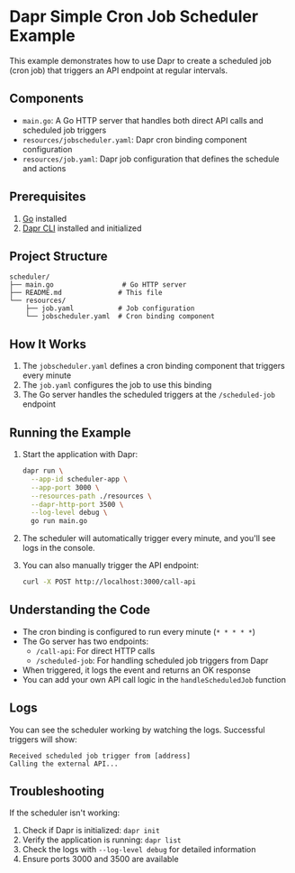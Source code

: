 # Dapr Simple Cron Job Scheduler Example

This example demonstrates how to use Dapr to create a scheduled job (cron job) that triggers an API endpoint at regular intervals.

## Components

- `main.go`: A Go HTTP server that handles both direct API calls and scheduled job triggers
- `resources/jobscheduler.yaml`: Dapr cron binding component configuration
- `resources/job.yaml`: Dapr job configuration that defines the schedule and actions

## Prerequisites

1. [Go](https://golang.org/doc/install) installed
2. [Dapr CLI](https://docs.dapr.io/getting-started/install-dapr-cli/) installed and initialized

## Project Structure

```
scheduler/
├── main.go                 # Go HTTP server
├── README.md              # This file
└── resources/
    ├── job.yaml           # Job configuration
    └── jobscheduler.yaml  # Cron binding component
```

## How It Works

1. The `jobscheduler.yaml` defines a cron binding component that triggers every minute
2. The `job.yaml` configures the job to use this binding
3. The Go server handles the scheduled triggers at the `/scheduled-job` endpoint

## Running the Example

1. Start the application with Dapr:

   ```bash
   dapr run \
     --app-id scheduler-app \
     --app-port 3000 \
     --resources-path ./resources \
     --dapr-http-port 3500 \
     --log-level debug \
     go run main.go
   ```

2. The scheduler will automatically trigger every minute, and you'll see logs in the console.

3. You can also manually trigger the API endpoint:
   ```bash
   curl -X POST http://localhost:3000/call-api
   ```

## Understanding the Code

- The cron binding is configured to run every minute (`* * * * *`)
- The Go server has two endpoints:
  - `/call-api`: For direct HTTP calls
  - `/scheduled-job`: For handling scheduled job triggers from Dapr
- When triggered, it logs the event and returns an OK response
- You can add your own API call logic in the `handleScheduledJob` function

## Logs

You can see the scheduler working by watching the logs. Successful triggers will show:

```
Received scheduled job trigger from [address]
Calling the external API...
```

## Troubleshooting

If the scheduler isn't working:

1. Check if Dapr is initialized: `dapr init`
2. Verify the application is running: `dapr list`
3. Check the logs with `--log-level debug` for detailed information
4. Ensure ports 3000 and 3500 are available
